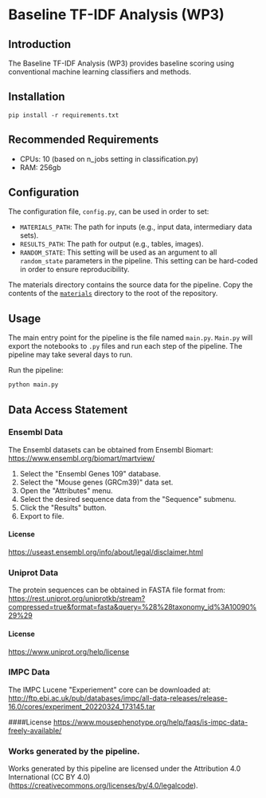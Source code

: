 # Baseline TF-IDF Analysis (WP3)

## Introduction

The Baseline TF-IDF Analysis (WP3) provides baseline scoring using conventional machine learning classifiers and methods.

## Installation

`pip install -r requirements.txt` 

## Recommended Requirements

- CPUs: 10 (based on n_jobs setting in classification.py)
- RAM: 256gb

## Configuration

The configuration file, `config.py`, can be used in order to set:

- `MATERIALS_PATH`:  The path for inputs (e.g., input data, intermediary data sets).
- `RESULTS_PATH`:  The path for output (e.g., tables, images).
- `RANDOM_STATE`: This setting will be used as an argument to all `random_state` parameters in the pipeline.  This setting can be hard-coded in order to ensure reproducibility.  

The materials directory contains the source data for the pipeline.  Copy the contents of the [`materials`](https://drive.google.com/drive/folders/1a-uW8QXx_auK52q9y1cJm1uMr3DYLlBo) directory to the root of the repository.

## Usage

The main entry point for the pipeline is the file named `main.py`.  `Main.py` will export the notebooks to `.py` files and run each step of the pipeline. The pipeline may take several days to run.

Run the pipeline:

```bash
python main.py
```

##  Data Access Statement

### Ensembl Data

The Ensembl datasets can be obtained from Ensembl Biomart: https://www.ensembl.org/biomart/martview/

1. Select the "Ensembl Genes 109" database.
2. Select the "Mouse genes (GRCm39)" data set.
3. Open the "Attributes" menu.
4. Select the desired sequence data from the "Sequence" submenu.
5. Click the "Results" button.
6. Export to file.

#### License
https://useast.ensembl.org/info/about/legal/disclaimer.html


### Uniprot Data

The protein sequences can be obtained in FASTA file format from: https://rest.uniprot.org/uniprotkb/stream?compressed=true&format=fasta&query=%28%28taxonomy_id%3A10090%29%29

#### License
https://www.uniprot.org/help/license

### IMPC Data

The IMPC Lucene "Experiement" core can be downloaded at: http://ftp.ebi.ac.uk/pub/databases/impc/all-data-releases/release-16.0/cores/experiment_20220324_173145.tar

####License
https://www.mousephenotype.org/help/faqs/is-impc-data-freely-available/

### Works generated by the pipeline.

Works generated by this pipeline are licensed under the Attribution 4.0 International (CC BY 4.0) (https://creativecommons.org/licenses/by/4.0/legalcode).
